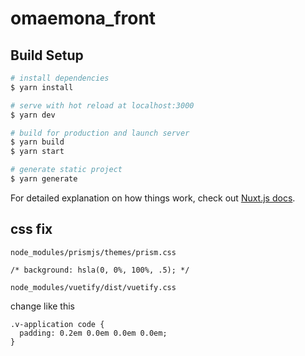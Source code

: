 # omaemona_front

## Build Setup

```bash
# install dependencies
$ yarn install

# serve with hot reload at localhost:3000
$ yarn dev

# build for production and launch server
$ yarn build
$ yarn start

# generate static project
$ yarn generate
```

For detailed explanation on how things work, check out [Nuxt.js docs](https://nuxtjs.org).


## css fix

`node_modules/prismjs/themes/prism.css`

```
/* background: hsla(0, 0%, 100%, .5); */
```


`node_modules/vuetify/dist/vuetify.css`

change like this
```
.v-application code {
  padding: 0.2em 0.0em 0.0em 0.0em;
}
```
